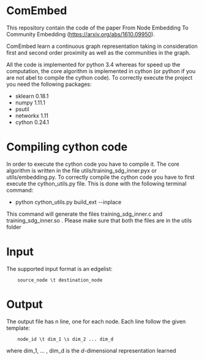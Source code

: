 # ComEmbed
This repository contain the code of the paper From Node Embedding To Community Embedding (https://arxiv.org/abs/1610.09950).

ComEmbed learn a continuous graph representation taking in consideration first and second order proximity as well as the communities in the graph. 


All the code is implemented for python 3.4 whereas for speed up the computation, the core algorithm is implemented in cython (or python if you are not abel to compile the cython code).
To correctly execute the project you need the following packages:
 - sklearn 0.18.1
 - numpy 1.11.1
 - psutil
 - networkx 1.11
 - cython 0.24.1
 
 
# Compiling cython code
 In order to execute the cython code you have to compile it. The core algorithm is written in the file utils/training_sdg_inner.pyx or utils/embedding.py.
 To correctly compile the cython code you have to first execute the cython_utils.py file. 
 This is done with the following terminal command:
 
  - python cython_utils.py build_ext --inplace
  
 This command will generate the files training_sdg_inner.c and training_sdg_inner.so . Please make sure that both the files are in the utils folder 

# Input
The supported input format is an edgelist:

        source_node \t destination_node


# Output
The output file has n line, one for each node.
Each line follow the given template:

        node_id \t dim_1 \s dim_2 ... dim_d
 
where dim_1, ... , dim_d is the *d*-dimensional representation learned

